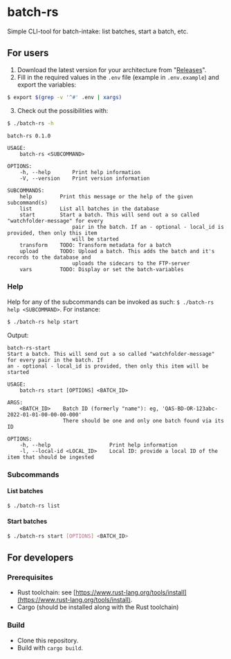 # batch-rs

Simple CLI-tool for batch-intake: list batches, start a batch, etc.

## For users

1. Download the latest version for your architecture from "[Releases](https://github.com/viaacode/batch-rs/releases)".
2. Fill in the required values in the `.env` file (example in `.env.example`) and export the variables:

  ```bash
  $ export $(grep -v '^#' .env | xargs)
  ```

3. Check out the possibilities with:

  ```bash
  $ ./batch-rs -h
  ```

  ```
  batch-rs 0.1.0

  USAGE:
      batch-rs <SUBCOMMAND>

  OPTIONS:
      -h, --help       Print help information
      -V, --version    Print version information

  SUBCOMMANDS:
      help         Print this message or the help of the given subcommand(s)
      list         List all batches in the database
      start        Start a batch. This will send out a so called "watchfolder-message" for every
                       pair in the batch. If an - optional - local_id is provided, then only this item
                       will be started
      transform    TODO: Transform metadata for a batch
      upload       TODO: Upload a batch. This adds the batch and it's records to the database and
                       uploads the sidecars to the FTP-server
      vars         TODO: Display or set the batch-variables
  ```

### Help

Help for any of the subcommands can be invoked as such: `$ ./batch-rs help <SUBCOMMAND>`. For instance:

```bash
$ ./batch-rs help start
```

Output:

```
batch-rs-start
Start a batch. This will send out a so called "watchfolder-message" for every pair in the batch. If
an - optional - local_id is provided, then only this item will be started

USAGE:
    batch-rs start [OPTIONS] <BATCH_ID>

ARGS:
    <BATCH_ID>    Batch ID (formerly "name"): eg, 'QAS-BD-OR-123abc-2022-01-01-00-00-00-000'
                  There should be one and only one batch found via its ID

OPTIONS:
    -h, --help                   Print help information
    -l, --local-id <LOCAL_ID>    Local ID: provide a local ID of the item that should be ingested

```

### Subcommands

#### List batches

```bash
$ ./batch-rs list
```

#### Start batches

```bash
$ ./batch-rs start [OPTIONS] <BATCH_ID>
```

## For developers

### Prerequisites

- Rust toolchain: see [https://www.rust-lang.org/tools/install](https://www.rust-lang.org/tools/install).
- Cargo (should be installed along with the Rust toolchain)

### Build

- Clone this repository.
- Build with `cargo build`.
